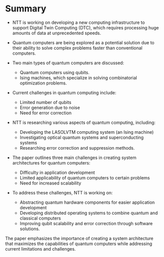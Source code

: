 # Summary

- NTT is working on developing a new computing infrastructure to support Digital Twin Computing (DTC), which requires processing huge amounts of data at unprecedented speeds.

- Quantum computers are being explored as a potential solution due to their ability to solve complex problems faster than conventional computers.

- Two main types of quantum computers are discussed:
  - Quantum computers using qubits.
  - Ising machines, which specialize in solving combinatorial optimization problems.

- Current challenges in quantum computing include:
  - Limited number of qubits
  - Error generation due to noise
  - Need for error correction

- NTT is researching various aspects of quantum computing, including:
  - Developing the LASOLVTM computing system (an Ising machine)
  - Investigating optical quantum systems and superconducting systems
  - Researching error correction and suppression methods.

- The paper outlines three main challenges in creating system architectures for quantum computers:
  - Difficulty in application development
  - Limited applicability of quantum computers to certain problems
  - Need for increased scalability

- To address these challenges, NTT is working on:
  - Abstracting quantum hardware components for easier application development
  - Developing distributed operating systems to combine quantum and classical computers
  - Improving qubit scalability and error correction through software solutions.

The paper emphasizes the importance of creating a system architecture that maximizes the capabilities of quantum computers while addressing current limitations and challenges.
